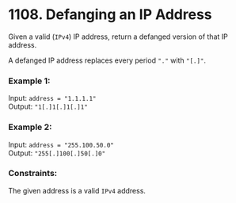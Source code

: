 # 1108. Defanging an IP Address  
  
Given a valid (```IPv4```) IP address, return a defanged version of that IP address.   
   
A defanged IP address replaces every period ```"."``` with ```"[.]"```.   
   
    
  
### **Example 1:**   
Input: ```address = "1.1.1.1"```  
Output: ```"1[.]1[.]1[.]1"```  
  
### **Example 2:**   
Input: ```address = "255.100.50.0"```  
Output: ```"255[.]100[.]50[.]0"```  
   
   
### **Constraints:**  
  
The given address is a valid ```IPv4``` address.  
